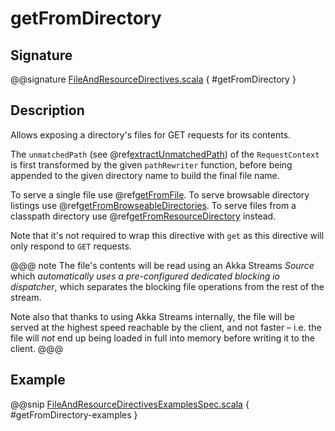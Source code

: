 <a id="getfromdirectory"></a>
# getFromDirectory

## Signature

@@signature [FileAndResourceDirectives.scala](../../../../../../../../../akka-http/src/main/scala/akka/http/scaladsl/server/directives/FileAndResourceDirectives.scala) { #getFromDirectory }

## Description

Allows exposing a directory's files for GET requests for its contents.

The `unmatchedPath` (see @ref[extractUnmatchedPath](../basic-directives/extractUnmatchedPath.md#extractunmatchedpath)) of the `RequestContext` is first transformed by
the given `pathRewriter` function, before being appended to the given directory name to build the final file name.

To serve a single file use @ref[getFromFile](getFromFile.md#getfromfile).
To serve browsable directory listings use @ref[getFromBrowseableDirectories](getFromBrowseableDirectories.md#getfrombrowseabledirectories).
To serve files from a classpath directory use @ref[getFromResourceDirectory](getFromResourceDirectory.md#getfromresourcedirectory) instead.

Note that it's not required to wrap this directive with `get` as this directive will only respond to `GET` requests.

@@@ note
The file's contents will be read using an Akka Streams *Source* which *automatically uses
a pre-configured dedicated blocking io dispatcher*, which separates the blocking file operations from the rest of the stream.

Note also that thanks to using Akka Streams internally, the file will be served at the highest speed reachable by
the client, and not faster – i.e. the file will *not* end up being loaded in full into memory before writing it to
the client.
@@@

## Example

@@snip [FileAndResourceDirectivesExamplesSpec.scala](../../../../../../../test/scala/docs/http/scaladsl/server/directives/FileAndResourceDirectivesExamplesSpec.scala) { #getFromDirectory-examples }
